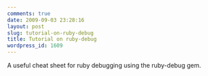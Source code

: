 ```yaml
---
comments: true
date: 2009-09-03 23:28:16
layout: post
slug: tutorial-on-ruby-debug
title: Tutorial on ruby-debug
wordpress_id: 1609
---
```


A useful cheat sheet for ruby debugging using the ruby-debug gem.
